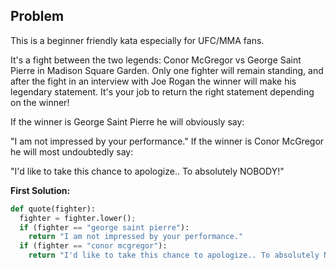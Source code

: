 ## Problem

This is a beginner friendly kata especially for UFC/MMA fans.

It's a fight between the two legends: Conor McGregor vs George Saint Pierre in Madison Square Garden. Only one fighter will remain standing, and after the fight in an interview with Joe Rogan the winner will make his legendary statement. It's your job to return the right statement depending on the winner!

If the winner is George Saint Pierre he will obviously say:

"I am not impressed by your performance."
If the winner is Conor McGregor he will most undoubtedly say:

"I'd like to take this chance to apologize.. To absolutely NOBODY!"

**First Solution:**
```python
def quote(fighter):
  fighter = fighter.lower();
  if (fighter == "george saint pierre"):
    return "I am not impressed by your performance."
  if (fighter == "conor mcgregor"):
    return "I'd like to take this chance to apologize.. To absolutely NOBODY!"
```
